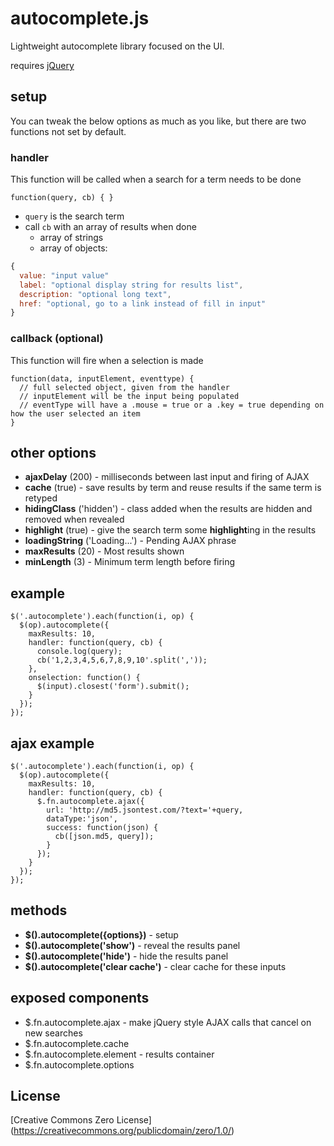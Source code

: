 # autocomplete.js
Lightweight autocomplete library focused on the UI.

requires [jQuery](http://code.jquery.com/)

## setup
You can tweak the below options as much as you like, but there are two functions not set by default.

### handler
This function will be called when a search for a term needs to be done

    function(query, cb) { }

- `query` is the search term
- call `cb` with an array of results when done
  - array of strings
  - array of objects:

```Javascript
{
  value: "input value"
  label: "optional display string for results list",
  description: "optional long text",
  href: "optional, go to a link instead of fill in input"
}
```

### callback (optional)
This function will fire when a selection is made

    function(data, inputElement, eventtype) {
      // full selected object, given from the handler
      // inputElement will be the input being populated
      // eventType will have a .mouse = true or a .key = true depending on how the user selected an item
    }

## other options
* **ajaxDelay** (200) - milliseconds between last input and firing of AJAX
* **cache** (true) - save results by term and reuse results if the same term is retyped
* **hidingClass** ('hidden') - class added when the results are hidden and removed when revealed
* **highlight** (true) - give the search term some **highlight**ing in the results
* **loadingString** ('Loading...') - Pending AJAX phrase
* **maxResults** (20) - Most results shown
* **minLength** (3) - Minimum term length before firing

## example
    $('.autocomplete').each(function(i, op) {
      $(op).autocomplete({
        maxResults: 10,
        handler: function(query, cb) {
          console.log(query);
          cb('1,2,3,4,5,6,7,8,9,10'.split(','));
        },
        onselection: function() {
          $(input).closest('form').submit();
        }
      });
    });

## ajax example
    $('.autocomplete').each(function(i, op) {
      $(op).autocomplete({
        maxResults: 10,
        handler: function(query, cb) {
          $.fn.autocomplete.ajax({
            url: 'http://md5.jsontest.com/?text='+query,
            dataType:'json',
            success: function(json) {
              cb([json.md5, query]);
            }
          });
        }
      });
    });

## methods
* **$().autocomplete({options})** - setup
* **$().autocomplete('show')** - reveal the results panel
* **$().autocomplete('hide')** - hide the results panel
* **$().autocomplete('clear cache')** - clear cache for these inputs

## exposed components
* $.fn.autocomplete.ajax - make jQuery style AJAX calls that cancel on new searches
* $.fn.autocomplete.cache
* $.fn.autocomplete.element - results container
* $.fn.autocomplete.options

## License
[Creative Commons Zero License] (https://creativecommons.org/publicdomain/zero/1.0/)